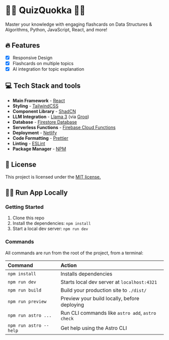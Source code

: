 # 👩‍🏫 QuizQuokka 🧑‍🏫

Master your knowledge with engaging flashcards on Data Structures & Algorithms, Python, JavaScript, React, and more!

## 🔥 Features

- [x] Responsive Design
- [x] Flashcards on multiple topics
- [x] AI integration for topic explanation

## 💻 Tech Stack and tools

- **Main Framework** - [React](https://react.dev/)
- **Styling** - [TailwindCSS](https://tailwindcss.com/)
- **Component Library** - [ShadCN](https://ui.shadcn.com/)
- **LLM Integration** - [Llama 3](https://ai.meta.com/blog/meta-llama-3/) (via [Groq](https://console.groq.com/docs/quickstart))
- **Database** - [Firestore Database](https://firebase.google.com/products/firestore/)
- **Serverless Functions** - [Firebase Cloud Functions](https://firebase.google.com/products/functions/)
- **Deployment** - [Netlify](https://www.netlify.com/)
- **Code Formatting** - [Prettier](https://prettier.io/)
- **Linting** - [ESLint](https://eslint.org)
- **Package Manager** - [NPM](https://npmjs.com/)

## 📜 License

This project is licensed under the [MIT license.](https://github.com/xdaybreakerx/quizquokka/LICENSE)

## 🏃‍➡️ Run App Locally

### Getting Started

1. Clone this repo
2. Install the dependencies: `npm install`
3. Start a local dev server: `npm run dev`

### Commands

All commands are run from the root of the project, from a terminal:

| Command                | Action                                           |
| :--------------------- | :----------------------------------------------- |
| `npm install`          | Installs dependencies                            |
| `npm run dev`          | Starts local dev server at `localhost:4321`      |
| `npm run build`        | Build your production site to `./dist/`          |
| `npm run preview`      | Preview your build locally, before deploying     |
| `npm run astro ...`    | Run CLI commands like `astro add`, `astro check` |
| `npm run astro --help` | Get help using the Astro CLI                     |
